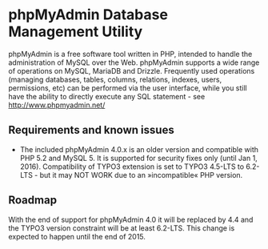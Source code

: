 # phpMyAdmin Database Management Utility

phpMyAdmin is a free software tool written in PHP, intended to handle the administration of MySQL over 
the Web. phpMyAdmin supports a wide range of operations on MySQL, MariaDB and Drizzle. Frequently 
used operations (managing databases, tables, columns, relations, indexes, users, permissions, etc) 
can be performed via the user interface, while you still have the ability to directly 
execute any SQL statement - see http://www.phpmyadmin.net/

## Requirements and known issues
* The included phpMyAdmin 4.0.x is an older version and compatible with PHP 5.2 and MySQL 5. 
  It is supported for security fixes only (until Jan 1, 2016). Compatibility of TYPO3 extension
  is set to TYPO3 4.5-LTS to 6.2-LTS - but it may NOT WORK due to an »incompatible« PHP version.
  
## Roadmap
With the end of support for phpMyAdmin 4.0 it will be replaced by 4.4 and the TYPO3 version constraint 
will be at least 6.2-LTS. This change is expected to happen until the end of 2015. 